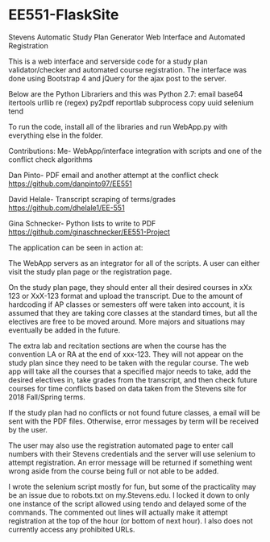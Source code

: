 # EE551-FlaskSite
Stevens Automatic Study Plan Generator Web Interface and Automated Registration

This is a web interface and serverside code for a study plan validator/checker and automated course registration.
The interface was done using Bootstrap 4 and jQuery for the ajax post to the server. 

Below are the Python Librariers and this was Python 2.7:
	email
	base64
	itertools
	urllib
	re (regex)
	py2pdf
	reportlab
	subprocess
	copy
	uuid
	selenium
	tend

To run the code, install all of the libraries and run WebApp.py with everything else in the folder.

Contributions:
Me- WebApp/interface integration with scripts and one of the conflict check algorithms

Dan Pinto- PDF email and another attempt at the conflict check
https://github.com/danpinto97/EE551

David Helale- Transcript scraping of terms/grades 
https://github.com/dhelale1/EE-551

Gina Schnecker- Python lists to write to PDF
https://github.com/ginaschnecker/EE551-Project

The application can be seen in action at:

The WebApp servers as an integrator for all of the scripts. A user can either visit the study plan page or the registration page.

On the study plan page, they should enter all their desired courses in xXx 123 or XxX-123 format and upload the transcript. Due to the amount of hardcoding if AP classes or semesters off were taken into account, it is assumed that they are taking core classes at the standard times, but all the electives are free to be moved around. More majors and situations may eventually be added in the future.

The extra lab and recitation sections are when the course has the convention LA or RA at the end of xxx-123. They will not appear on the study plan since they need to be taken with the regular course.
The web app will take all the courses that a specified major needs to take, add the desired electives in, take grades from the transcript, and then check future courses for time conflicts based on data
taken from the Stevens site for 2018 Fall/Spring terms.

If the study plan had no conflicts or not found future classes, a email will be sent with the PDF files. Otherwise, error messages by term will be received by the user.

The user may also use the registration automated page to enter call numbers with their Stevens credentials and the server will use selenium to attempt registration. An error message will be returned if something went wrong aside from the course being full or not able to be added.

I wrote the selenium script mostly for fun, but some of the practicality may be an issue due to robots.txt on my.Stevens.edu. I locked it down to only one instance of the script allowed using tendo and delayed some of the commands. The commented out lines will actually make it attempt registration at the top of the hour (or bottom of next hour). I also does not currently access any prohibited URLs.
